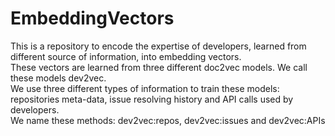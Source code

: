 # EmbeddingVectors
This is a repository to encode the expertise of developers, learned from different source of information, into embedding vectors.<br />
These vectors are learned from three different doc2vec models. We call these models dev2vec.<br />
We use three different types of information to train these models: repositories meta-data, issue resolving history and API calls used by developers. <br />
We name these methods: dev2vec:repos, dev2vec:issues and dev2vec:APIs
